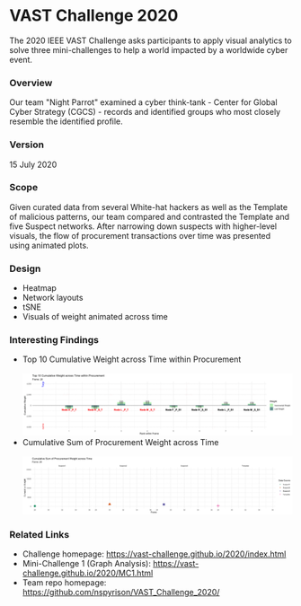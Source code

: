 # VAST Challenge 2020
The 2020 IEEE VAST Challenge asks participants to apply visual analytics to solve three mini-challenges to help a world impacted by a worldwide cyber event.


### Overview
Our team "Night Parrot" examined a cyber think-tank - Center for Global Cyber Strategy (CGCS) - records and identified groups who most closely resemble the identified profile. 

### Version
15 July 2020

### Scope
Given curated data from several White-hat hackers as well as the Template of malicious patterns, our team compared and contrasted the Template and five Suspect networks. After narrowing down suspects with higher-level visuals, the flow of procurement transactions over time was presented using animated plots. 

### Design 
* Heatmap
* Network layouts
* tSNE
* Visuals of weight animated across time

### Interesting Findings
* Top 10 Cumulative Weight across Time within Procurement</br>
&nbsp;&nbsp;&nbsp;<img src="vast-challenge/bar_plot.gif" width="500"></br>
* Cumulative Sum of Procurement Weight across Time</br>
&nbsp;&nbsp;<img src="vast-challenge/scatter_plot.gif" width="500">

### Related Links
* Challenge homepage: https://vast-challenge.github.io/2020/index.html</br>
* Mini-Challenge 1 (Graph Analysis): https://vast-challenge.github.io/2020/MC1.html</br>
* Team repo homepage: https://github.com/nspyrison/VAST_Challenge_2020/
